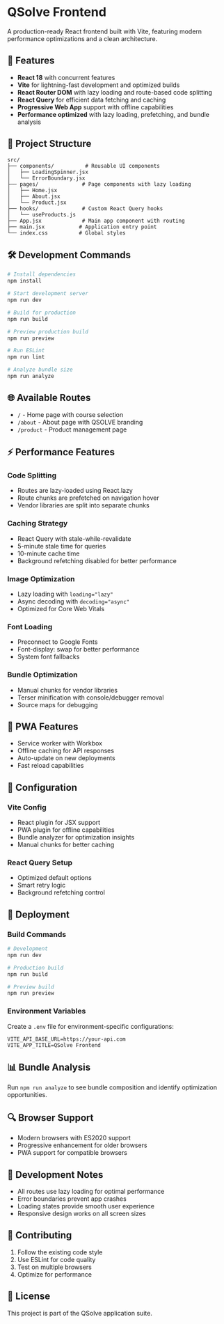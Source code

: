 # QSolve Frontend

A production-ready React frontend built with Vite, featuring modern performance optimizations and a clean architecture.

## 🚀 Features

- **React 18** with concurrent features
- **Vite** for lightning-fast development and optimized builds
- **React Router DOM** with lazy loading and route-based code splitting
- **React Query** for efficient data fetching and caching
- **Progressive Web App** support with offline capabilities
- **Performance optimized** with lazy loading, prefetching, and bundle analysis

## 📁 Project Structure

```
src/
├── components/          # Reusable UI components
│   ├── LoadingSpinner.jsx
│   └── ErrorBoundary.jsx
├── pages/              # Page components with lazy loading
│   ├── Home.jsx
│   ├── About.jsx
│   └── Product.jsx
├── hooks/              # Custom React Query hooks
│   └── useProducts.js
├── App.jsx             # Main app component with routing
├── main.jsx           # Application entry point
└── index.css          # Global styles
```

## 🛠️ Development Commands

```bash
# Install dependencies
npm install

# Start development server
npm run dev

# Build for production
npm run build

# Preview production build
npm run preview

# Run ESLint
npm run lint

# Analyze bundle size
npm run analyze
```

## 🌐 Available Routes

- `/` - Home page with course selection
- `/about` - About page with QSOLVE branding
- `/product` - Product management page

## ⚡ Performance Features

### Code Splitting
- Routes are lazy-loaded using React.lazy
- Route chunks are prefetched on navigation hover
- Vendor libraries are split into separate chunks

### Caching Strategy
- React Query with stale-while-revalidate
- 5-minute stale time for queries
- 10-minute cache time
- Background refetching disabled for better performance

### Image Optimization
- Lazy loading with `loading="lazy"`
- Async decoding with `decoding="async"`
- Optimized for Core Web Vitals

### Font Loading
- Preconnect to Google Fonts
- Font-display: swap for better performance
- System font fallbacks

### Bundle Optimization
- Manual chunks for vendor libraries
- Terser minification with console/debugger removal
- Source maps for debugging

## 📱 PWA Features

- Service worker with Workbox
- Offline caching for API responses
- Auto-update on new deployments
- Fast reload capabilities

## 🔧 Configuration

### Vite Config
- React plugin for JSX support
- PWA plugin for offline capabilities
- Bundle analyzer for optimization insights
- Manual chunks for better caching

### React Query Setup
- Optimized default options
- Smart retry logic
- Background refetching control

## 🚀 Deployment

### Build Commands
```bash
# Development
npm run dev

# Production build
npm run build

# Preview build
npm run preview
```

### Environment Variables
Create a `.env` file for environment-specific configurations:

```env
VITE_API_BASE_URL=https://your-api.com
VITE_APP_TITLE=QSolve Frontend
```

## 📊 Bundle Analysis

Run `npm run analyze` to see bundle composition and identify optimization opportunities.

## 🔍 Browser Support

- Modern browsers with ES2020 support
- Progressive enhancement for older browsers
- PWA support for compatible browsers

## 📝 Development Notes

- All routes use lazy loading for optimal performance
- Error boundaries prevent app crashes
- Loading states provide smooth user experience
- Responsive design works on all screen sizes

## 🤝 Contributing

1. Follow the existing code style
2. Use ESLint for code quality
3. Test on multiple browsers
4. Optimize for performance

## 📄 License

This project is part of the QSolve application suite.
